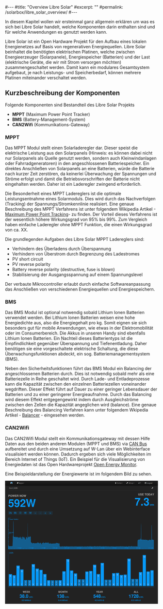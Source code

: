 #---
#title: "Overview Libre Solar"
#excerpt: ""
#permalink: /solarbox/libre_solar_overview/
#---

In diesem Kapitel wollen wir ersteinmal ganz allgemein erklären um was es sich bei Libre Solar handelt, welche Komponenten darin enthalten sind und für welche Anwendungen es genutzt werden kann.

Libre Solar ist ein Open Hardware Projekt für den Aufbau eines lokalen Energienetzes auf Basis von regenerativen Energiequellen. Libre Solar beinhaltet die benötigten elektrischen Platinen, welche zwischen Energieerzeuger (Solarpanele), Energiespeicher (Batterien) und der Last (elektrische Geräte, die wir mit Strom versorgen möchten) zusammengeschaltet werden. Damit kann ein modulares Gesamtsystem aufgebaut, je nach Leistungs- und Speicherbedarf, können mehrere Platinen miteinander verschaltet werden.


## Kurzbeschreibung der Komponenten
Folgende Komponenten sind Bestandteil des Libre Solar Projekts
- **MPPT** (Maximum Power Point Tracker)
- **BMS** (Battery-Management-System)
- **CAN2Wifi** (Kommunikations-Gateway)

### MPPT
Das MPPT Modul stellt einen Solarladeregler dar. Dieser speist die elektrische Leistung aus den Solarpanels (Hinweis: es können dabei nicht nur Solarpanels als Quelle genutzt werden, sondern auch Kleinwindanlagen oder Fahrradgeneratoren) in den angeschlossenen Batteriespeicher. Ein direktes Anschließen von Solarpanels an eine Batterien, würde die Batterie nach kurzer Zeit zerstören, da keinerlei Überwachung der Spannungen und Ströme erfolgt und damit die Betriebsvorschriften der Batterie nicht eingehalten werden. Daher ist ein Laderegler zwingend erforderlich.

Die Besonderheit eines MPPT Ladereglers ist die optimale Leistungsentnahme eines Solarmoduls. Dies wird durch das Nachverfolgen (Tracking) der Spannungs/Stromkennlinie realisiert.
Eine genaue Beschreibung des MPPT Verfahrens ist unter folgendem Wikipedia Artikel -[Maximum Power Point Tracking](https://de.wikipedia.org/wiki/Maximum_Power_Point_Tracking)- zu finden.
Der Vorteil dieses Verfahrens ist der wesentlich höhere Wirkungsgrad von 95% bis 99%. Zum Vergleich haben einfache Laderegler ohne MPPT Funktion, die einen Wirkungsgrad von ca. XX.


Die grundlegenden Aufgaben des Libre Solar MPPT Ladereglers sind:
- Verhindern des Überladens durch Überspannung
- Verhindern von Überstrom durch Begrenzung des Ladestromes
- PV short circuit
- PV reverse polarity
- Battery reverse polarity (destructive, fuse is blown)
- Stabilisierung der Ausgangsspannung auf einem Spannungslevel

Der verbaute Mikrocontroller erlaubt durch einfache Softwareanpassung das Anschließen von verschiedenen Energiequellen und Energiespeichern.

### BMS
Das BMS Modul ist optional notwendig sobald Lithium Ionen Batterien verwendet werden.
Bei Lithium Ionen Batterien weisen eine hohe Energiedichte aus, also die Energiegehalt pro kg. Somit eignen sie sich besonders gut für mobile Anwendungen, wie etwas in der Elektromobilität oder im Consumerbereich. Die Akkus in unseren Handy sind ebenfalls Lithium Ionen Batterien.
Ein Nachteil dieses Batterientyps ist die Empfindlichkeit gegenüber Überspannung und Tiefenentladung. Daher benötigen sie eine vorgeschaltete elektrische Schaltung, die diese Überwachungsfunktionen abdeckt, ein sog. Batteriemanagementsystem (BMS).

Neben den Sicherheitsfunktionen führt das BMS Modul ein Balancing der angeschlossenen Batterien durch. Dies ist notwendig sobald mehr als eine Batteriezelle in Reihe geschaltet wird. Durch Lade- und Entladeprozesse kann die Kapazität zwischen den einzelnen Batteriezellen voneinander wegdriften. Dieser Effekt führt auf Dauer zu einer geringer Lebensdauer der Batterien und zu einer geringerer Energieaufnahme. Durch das Balancing wird diesem Effekt entgegengewirkt indem durch Ausgleichströme zwischen den Zellen die Kapazität angeglichen wird (balance).
Eine genaue Beschreibung des Balancing Verfahren kann unter folgendem Wkipedia Artikel - [Balancer](https://de.wikipedia.org/wiki/Balancer) - eingesehen werden.

### CAN2Wifi
Das CAN2Wifi Modul stellt ein Kommunikationsgateway mit dessen Hilfe Daten aus den beiden anderen Modulen (MPPT und BMS) via [CAN Bus](https://en.wikipedia.org/wiki/CAN_bus) aufbereitet und durch eine Umsetzung auf W-Lan über ein Webinterface visualisiert werden können.
Dadurch ergeben sich viele Möglichkeiten im Bereich Internet of Things (IoT). Ein Beispiel für die Visualisierung von Energiedaten ist das Open Hardwareprojekt [Open Energy Monitor](https://openenergymonitor.org/).

Eine Beispieldarstellung der Energiewerte ist im folgendem Bild zu sehen.

![OEM](/media_files/introduction_openenergymonitor.png)
